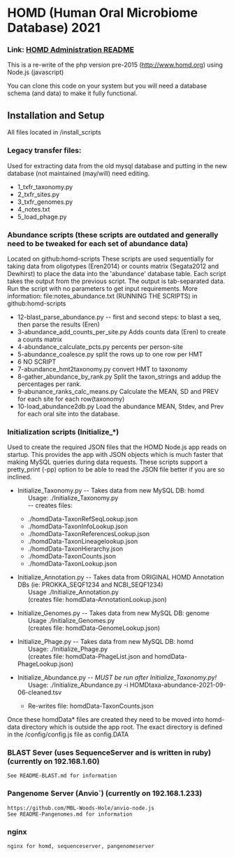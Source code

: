 # HOMD (Human Oral Microbiome Database)  2021
### Link: [HOMD Administration README](./HOMD-ADMIN.md) 
This is a re-write of the php version pre-2015  (http://www.homd.org) using Node.js (javascript)

You can clone this code on your system but you will need a database schema (and data)
to make it fully functional.

## Installation and Setup
All files located in /install_scripts

### Legacy transfer files:
Used for extracting data from the old mysql database and putting in the new database (not maintained (may/will) need editing.
- 1_txfr_taxonomy.py
- 2_txfr_sites.py
- 3_txfr_genomes.py
- 4_notes.txt
- 5_load_phage.py

### Abundance scripts (these scripts are outdated and generally need to be tweaked for each set of abundance data)
Located on github:homd-scripts
These scripts are used sequentially for taking data from oligotypes (Eren2014) or counts matrix (Segata2012 and Dewhirst) 
to place the data into the 'abundance' database table. Each script takes the output from the previous script.
The output is tab-separated data. Run the script with no parameters to get input requirements.
More information: file:notes_abundance.txt (RUNNING THE SCRIPTS) in github:homd-scripts
 - 12-blast_parse_abundance.py  -- first and second steps: to blast a seq, then parse the results (Eren)
 - 3-abundance_add_counts_per_site.py  Adds counts data (Eren) to create a counts matrix
 - 4-abundance_calculate_pcts.py   percents per person-site
 - 5-abundance_coalesce.py        split the rows up to one row per HMT
 - 6 NO SCRIPT
 - 7-abundance_hmt2taxonomy.py    convert HMT to taxonomy
 - 8-gather_abundance_by_rank.py  Split the taxon_strings and addup the percentages per rank.
 - 9-abunance_ranks_calc_means.py   Calculate the MEAN, SD and PREV for each site for each row(taxonomy)
 - 10-load_abundance2db.py     Load the abundance MEAN, Stdev, and Prev for each oral site into the database.
 
### Initialization scripts (Initialize_*)
Used to create the required JSON files that the HOMD Node.js app reads on startup.
This provides the app with JSON objects which is much faster that making MySQL queries during data requests.
These scripts support a pretty_print (-pp) option to be able to read the JSON file better if you are so inclined.

- Initialize_Taxonomy.py -- Takes data from new MySQL DB: homd \
&nbsp;&nbsp;&nbsp;&nbsp;&nbsp;&nbsp;Usage: ./Initialize_Taxonomy.py \
&nbsp;&nbsp;&nbsp;&nbsp;&nbsp;&nbsp;-- creates files:
  - ./homdData-TaxonRefSeqLookup.json
  - ./homdData-TaxonInfoLookup.json
  - ./homdData-TaxonReferencesLookup.json
  - ./homdData-TaxonLineagelookup.json
  - ./homdData-TaxonHierarchy.json
  - ./homdData-TaxonCounts.json
  - ./homdData-TaxonLookup.json
- Initialize_Annotation.py -- Takes data from ORIGINAL HOMD Annotation DBs (ie: PROKKA_SEQF1234 and NCBI_SEQF1234) \
&nbsp;&nbsp;&nbsp;&nbsp;&nbsp;&nbsp;Usage ./Initialize_Annotation.py  \
&nbsp;&nbsp;&nbsp;&nbsp;&nbsp;&nbsp;(creates file: homdData-AnnotationLookup.json)
- Initialize_Genomes.py -- Takes data from new MySQL DB: genome \
&nbsp;&nbsp;&nbsp;&nbsp;&nbsp;&nbsp;Usage ./Initialize_Genomes.py \
&nbsp;&nbsp;&nbsp;&nbsp;&nbsp;&nbsp;(creates file: homdData-GenomeLookup.json)
- Initialize_Phage.py -- Takes data from new MySQL DB: homd \
&nbsp;&nbsp;&nbsp;&nbsp;&nbsp;&nbsp;Usage: ./Initialize_Phage.py \
&nbsp;&nbsp;&nbsp;&nbsp;&nbsp;&nbsp;(creates file: homdData-PhageList.json and homdData-PhageLookup.json)

- Initialize_Abundance.py -- *MUST be run after Initialize_Taxonomy.py!* \
&nbsp;&nbsp;&nbsp;&nbsp;&nbsp;&nbsp;Usage: ./Initialize_Abundance.py -i HOMDtaxa-abundance-2021-09-06-cleaned.tsv 
  - Re-writes file: homdData-TaxonCounts.json

Once these homdData* files are created they need to be moved into homd-data directory which is outside the app root.
The exact directory is defined in the /config/config.js file as config.DATA

### BLAST Sever (uses SequenceServer and is written in ruby) (currently on 192.168.1.60)
    See README-BLAST.md for information

### Pangenome Server (Anvio`) (currently on 192.168.1.233)
    https://github.com/MBL-Woods-Hole/anvio-node.js
    See README-Pangenomes.md for information

### nginx
    nginx for homd, sequenceserver, pangenomeserver
    
